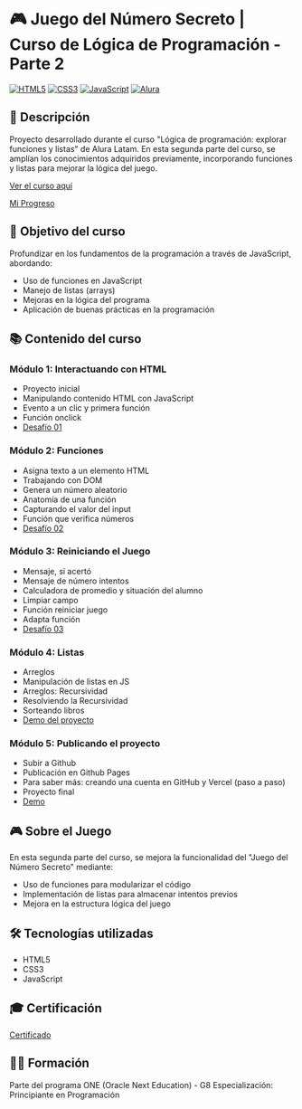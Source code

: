 # 🎮 Juego del Número Secreto | Curso de Lógica de Programación - Parte 2

[![HTML5](https://img.shields.io/badge/HTML5-E34F26?style=for-the-badge&logo=html5&logoColor=white)](https://html.spec.whatwg.org/)
[![CSS3](https://img.shields.io/badge/CSS3-1572B6?style=for-the-badge&logo=css3&logoColor=white)](https://www.w3.org/Style/CSS/)
[![JavaScript](https://img.shields.io/badge/JavaScript-F7DF1E?style=for-the-badge&logo=javascript&logoColor=black)](https://www.javascript.com/)
[![Alura](https://img.shields.io/badge/Alura-0A192F?style=for-the-badge&logo=alura&logoColor=white)](https://www.alura.com.br/)

## 📝 Descripción

Proyecto desarrollado durante el curso "Lógica de programación: explorar funciones y listas" de Alura Latam. En esta segunda parte del curso, se amplían los conocimientos adquiridos previamente, incorporando funciones y listas para mejorar la lógica del juego.

[Ver el curso aquí](https://app.aluracursos.com/course/logica-programacion-explorar-funciones-listas)

[Mi Progreso](https://trello.com/b/EkJTypWS/formacion-principiante-en-programacion)

## 🎯 Objetivo del curso

Profundizar en los fundamentos de la programación a través de JavaScript, abordando:

- Uso de funciones en JavaScript
- Manejo de listas (arrays)
- Mejoras en la lógica del programa
- Aplicación de buenas prácticas en la programación

## 📚 Contenido del curso

### Módulo 1: Interactuando con HTML

- Proyecto inicial
- Manipulando contenido HTML con JavaScript
- Evento a un clic y primera función
- Función onclick
- [Desafío 01](https://github.com/sandovaldavid/programming-logic-part-2/tree/04_class/desafio/01)

### Módulo 2: Funciones

- Asigna texto a un elemento HTML
- Trabajando con DOM
- Genera un número aleatorio
- Anatomía de una función
- Capturando el valor del input
- Función que verifica números
- [Desafío 02](https://github.com/sandovaldavid/programming-logic-part-2/tree/04_class/desafio/02)

### Módulo 3: Reiniciando el Juego

- Mensaje, si acertó
- Mensaje de número intentos
- Calculadora de promedio y situación del alumno
- Limpiar campo
- Función reiniciar juego
- Adapta función
- [Desafío 03](https://github.com/sandovaldavid/programming-logic-part-2/tree/04_class/desafio/03)

### Módulo 4: Listas

- Arreglos
- Manipulación de listas en JS
- Arreglos: Recursividad
- Resolviendo la Recursividad
- Sorteando libros
- [Demo del proyecto](https://github.com/sandovaldavid/programming-logic-part-2/tree/04_class/desafio/04)

### Módulo 5: Publicando el proyecto

- Subir a Github
- Publicación en Github Pages
- Para saber más: creando una cuenta en GitHub y Vercel (paso a paso)
- Proyecto final
- [Demo](#)

## 🎮 Sobre el Juego

En esta segunda parte del curso, se mejora la funcionalidad del "Juego del Número Secreto" mediante:

- Uso de funciones para modularizar el código
- Implementación de listas para almacenar intentos previos
- Mejora en la estructura lógica del juego

## 🛠️ Tecnologías utilizadas

- HTML5
- CSS3
- JavaScript

## 🎓 Certificación

[Certificado](https://app.aluracursos.com/certificate/sandovaldavid2201/logica-programacion-explorar-funciones-listas)

## 👨‍💻 Formación

Parte del programa ONE (Oracle Next Education) - G8
Especialización: Principiante en Programación
